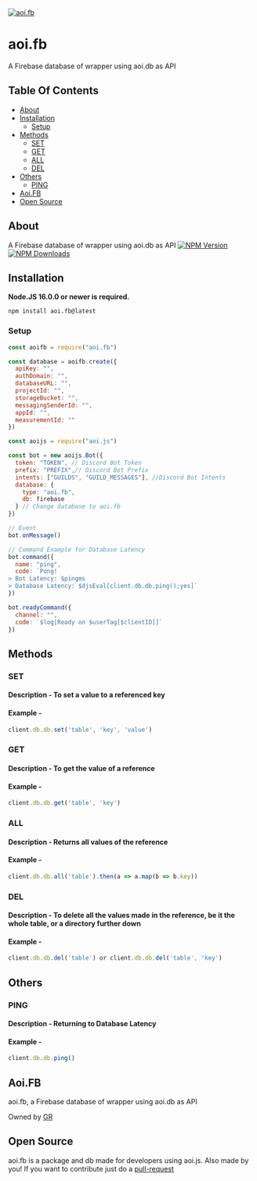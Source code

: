 <br />
    <p>
    <a href="https://www.npmjs.com/package/aoi.fb"><img src="https://cdn.discordapp.com/attachments/929747405916733460/934447223117340732/AoiFB_LogoTransparent_2.0.png" alt="aoi.fb" /></a>
  </p>

# aoi.fb

A Firebase database of wrapper using aoi.db as API


## Table Of Contents

- [About](#about)
- [Installation](#installation)
  - [Setup](#setup)
- [Methods](#methods)
  - [SET](#set)
  - [GET](#get)
  - [ALL](#all)
  - [DEL](#del)
- [Others](#others)
  - [PING](#ping)
- [Aoi.FB](#aoi.fb)
- [Open Source](#open-source)

## About
A Firebase database of wrapper using aoi.db as API
[![NPM Version](https://img.shields.io/npm/v/aoi.fb.svg?maxAge=3600)](https://www.npmjs.com/package/aoi.fb)
[![NPM Downloads](https://img.shields.io/npm/dt/aoi.fb.svg?maxAge=3600)](https://www.npmjs.com/package/aoi.fb)
## Installation

**Node.JS 16.0.0 or newer is required.**  

```sh-session
npm install aoi.fb@latest
```

### Setup

```js
const aoifb = require("aoi.fb")

const database = aoifb.create({
  apiKey: "",
  authDomain: "",
  databaseURL: "",
  projectId: "",
  storageBucket: "",
  messagingSenderId: "",
  appId: "",
  measurementId: ""
})

const aoijs = require("aoi.js")

const bot = new aoijs.Bot({
  token: "TOKEN", // Discord Bot Token
  prefix: "PREFIX",// Discord Bot Prefix
  intents: ["GUILDS", "GUILD_MESSAGES"], //Discord Bot Intents
  database: {
    type: "aoi.fb",
    db: firebase
  } // Change database to aoi.fb
})

// Event
bot.onMessage()

// Command Example for Database Latency
bot.command({
  name: "ping",
  code: `Pong!
> Bot Latency: $pingms
> Database Latency: $djsEval[client.db.db.ping();yes]`
})

bot.readyCommand({
  channel: "",
  code: `$log[Ready on $userTag[$clientID]]`
})

```

## Methods
### SET
#### Description - To set a value to a referenced key
#### Example - 
```js
client.db.db.set('table', 'key', 'value')
```
### GET
#### Description - To get the value of a reference
#### Example - 
```js
client.db.db.get('table', 'key')
```

### ALL
#### Description - Returns all values of the reference
#### Example - 
```js
client.db.db.all('table').then(a => a.map(b => b.key))
```
### DEL
#### Description - To delete all the values made in the reference, be it the whole table, or a directory further down
#### Example - 
```js
client.db.db.del('table') or client.db.db.del('table', 'key')
```

## Others
### PING
#### Description  - Returning to Database Latency
#### Example - 
```js
client.db.db.ping()
```

## Aoi.FB

aoi.fb, a Firebase database of wrapper using aoi.db as API

Owned by [GR](https://github.com/guihrib/) </br>

## Open Source

aoi.fb is a package and db made for developers using aoi.js. Also made by you! If you want to contribute just do a [pull-request](https://docs.github.com/en/pull-requests/collaborating-with-pull-requests/proposing-changes-to-your-work-with-pull-requests/about-pull-requests)
